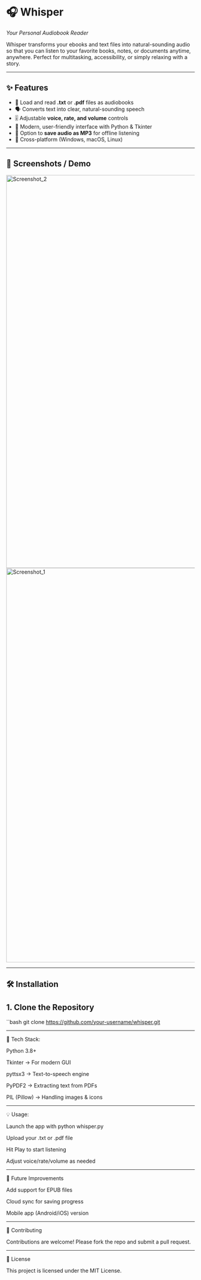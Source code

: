 
# 🎧 Whisper  
*Your Personal Audiobook Reader*  

Whisper transforms your ebooks and text files into natural-sounding audio so that you can listen to your favorite books, notes, or documents anytime, anywhere. Perfect for multitasking, accessibility, or simply relaxing with a story.  

---

## ✨ Features
- 📖 Load and read **.txt** or **.pdf** files as audiobooks  
- 🗣️ Converts text into clear, natural-sounding speech  
- 🎚️ Adjustable **voice, rate, and volume** controls  
- 🎨 Modern, user-friendly interface with Python & Tkinter  
- 💾 Option to **save audio as MP3** for offline listening  
- 🚀 Cross-platform (Windows, macOS, Linux)  

---

## 📸 Screenshots / Demo  

<img width="1919" height="1051" alt="Screenshot_2" src="https://github.com/user-attachments/assets/7baca3f2-4566-4b68-94d8-9b5b7bec5b80" />


<img width="1914" height="1055" alt="Screenshot_1" src="https://github.com/user-attachments/assets/f8916c7d-e61c-4486-a534-e3855cc2df98" />

---

## 🛠️ Installation  

## 1. Clone the Repository  
``bash
 git clone https://github.com/your-username/whisper.git

 ---

 🔧 Tech Stack:

Python 3.8+

Tkinter → For modern GUI

pyttsx3 → Text-to-speech engine

PyPDF2 → Extracting text from PDFs

PIL (Pillow) → Handling images & icons


 ---

 
💡 Usage:

Launch the app with python whisper.py

Upload your .txt or .pdf file

Hit Play to start listening

Adjust voice/rate/volume as needed

 ---

🚀 Future Improvements

Add support for EPUB files

Cloud sync for saving progress

Mobile app (Android/iOS) version


 ---

 
🤝 Contributing

Contributions are welcome! Please fork the repo and submit a pull request.


 ---

 
📜 License

This project is licensed under the MIT License.





